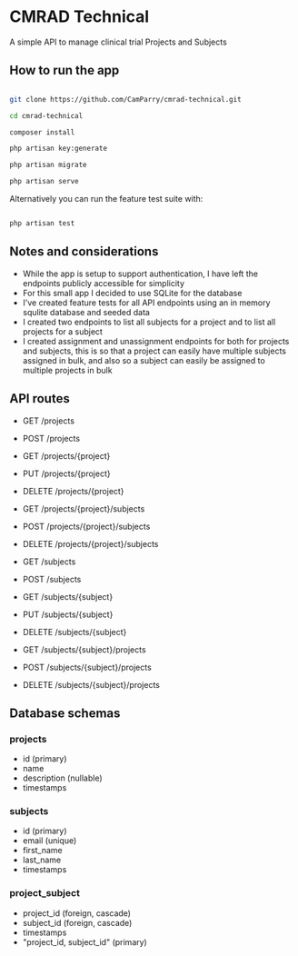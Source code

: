 # CMRAD Technical

A simple API to manage clinical trial Projects and Subjects

## How to run the app

```bash

git clone https://github.com/CamParry/cmrad-technical.git

cd cmrad-technical

composer install

php artisan key:generate

php artisan migrate

php artisan serve

```

Alternatively you can run the feature test suite with:

```bash

php artisan test

```

## Notes and considerations

-   While the app is setup to support authentication, I have left the endpoints publicly accessible for simplicity
-   For this small app I decided to use SQLite for the database
-   I've created feature tests for all API endpoints using an in memory squlite database and seeded data
-   I created two endpoints to list all subjects for a project and to list all projects for a subject
-   I created assignment and unassignment endpoints for both for projects and subjects, this is so that a project can easily have multiple subjects assigned in bulk, and also so a subject can easily be assigned to multiple projects in bulk

## API routes

-   GET /projects
-   POST /projects
-   GET /projects/{project}
-   PUT /projects/{project}
-   DELETE /projects/{project}

-   GET /projects/{project}/subjects
-   POST /projects/{project}/subjects
-   DELETE /projects/{project}/subjects

-   GET /subjects
-   POST /subjects
-   GET /subjects/{subject}
-   PUT /subjects/{subject}
-   DELETE /subjects/{subject}

-   GET /subjects/{subject}/projects
-   POST /subjects/{subject}/projects
-   DELETE /subjects/{subject}/projects

## Database schemas

### projects

-   id (primary)
-   name
-   description (nullable)
-   timestamps

### subjects

-   id (primary)
-   email (unique)
-   first_name
-   last_name
-   timestamps

### project_subject

-   project_id (foreign, cascade)
-   subject_id (foreign, cascade)
-   timestamps
-   "project_id, subject_id" (primary)
